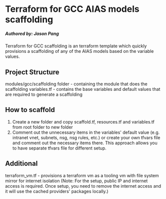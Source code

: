 # Terraform for GCC AIAS models scaffolding
##### Authored by: Jason Pang  

Terraform for GCC scaffolding is an terraform template which quickly provisions a scaffolding of any of the AIAS models based on the variable values.

## Project Structure
modules/gcc/scaffolding folder - containing the module that does the scaffolding
variables.tf - contains the base variables and default values that are required to generate a scaffolding

## How to scaffold
1. Create a new folder and copy scaffold.tf, resources.tf and variables.tf from root folder to new folder
2. Comment out the unnecessary items in the variables' default value (e.g. intranet vnet, subnets, nsg, nsg rules, etc.) or create your own tfvars file and comment out the necessary items there. This approach allows you to have separate tfvars file for different setup. 

## Additional
terraform_vm.tf - provisions a terraform vm as a tooling vm with file system mirror for internet isolation (Note: For the setup, public IP and internet access is required. Once setup, you need to remove the internet access and it will use the cached providers' packages locally.) 